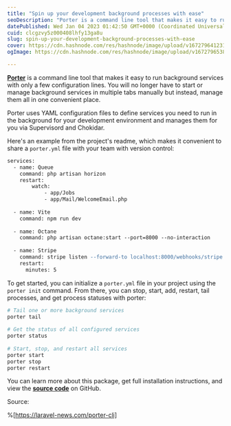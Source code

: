 ```yaml
---
title: "Spin up your development background processes with ease"
seoDescription: "Porter is a command line tool that makes it easy to run background services with only a few configuration lines"
datePublished: Wed Jan 04 2023 01:42:50 GMT+0000 (Coordinated Universal Time)
cuid: clcgzvy5z000408lhfy13ga8u
slug: spin-up-your-development-background-processes-with-ease
cover: https://cdn.hashnode.com/res/hashnode/image/upload/v1672796412319/b2f78641-3a5a-4930-b719-ea8198d16a6b.png
ogImage: https://cdn.hashnode.com/res/hashnode/image/upload/v1672796538103/ec182c5b-22d3-4f5f-8204-d55b16bc4901.png

---
```


[**Porter**](https://github.com/anystack-sh/porter) is a command line tool that makes it easy to run background services with only a few configuration lines. You will no longer have to start or manage background services in multiple tabs manually but instead, manage them all in one convenient place.

Porter uses YAML configuration files to define services you need to run in the background for your development environment and manages them for you via Supervisord and Chokidar.

Here's an example from the project's readme, which makes it convenient to share a `porter.yml` file with your team with version control:

```apache
services:
  - name: Queue
    command: php artisan horizon
    restart:
        watch:
            - app/Jobs
            - app/Mail/WelcomeEmail.php
 
  - name: Vite
    command: npm run dev
 
  - name: Octane
    command: php artisan octane:start --port=8000 --no-interaction
 
  - name: Stripe
    command: stripe listen --forward-to localhost:8000/webhooks/stripe
    restart:
      minutes: 5
```

To get started, you can initialize a `porter.yml` file in your project using the `porter init` command. From there, you can stop, start, add, restart, tail processes, and get process statuses with porter:

```apache
# Tail one or more background services
porter tail
 
# Get the status of all configured services
porter status
 
# Start, stop, and restart all services
porter start
porter stop
porter restart
```

You can learn more about this package, get full installation instructions, and view the [**source code**](https://github.com/anystack-sh/porter) on GitHub.

Source:

%[https://laravel-news.com/porter-cli]